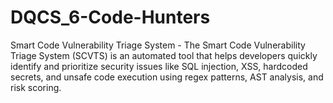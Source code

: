 # DQCS_6-Code-Hunters
Smart Code Vulnerability Triage System - The Smart Code Vulnerability Triage System (SCVTS) is an automated tool that helps developers quickly identify and prioritize security issues like SQL injection, XSS, hardcoded secrets, and unsafe code execution using regex patterns, AST analysis, and risk scoring.
